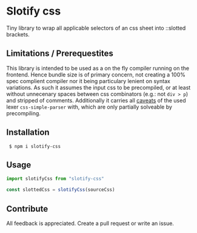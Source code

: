 # Slotify css

Tiny library to wrap all applicable selectors of an css sheet into ::slotted brackets.

## Limitations / Prerequestites

This library is intended to be used as a on the fly compiler running on the frontend. Hence bundle size is of primary concern, not creating a 100% spec complient compiler nor it being particulary lenient on syntax variations. As such it assumes the input css to be precompiled, or at least without unnecenary spaces between css combinators (e.g.: not `div > p`) and stripped of comments. Additionally it carries all [caveats](https://www.npmjs.com/package/css-simple-parser/#caveats) of the used lexer `css-simple-parser` with, which are only partially solveable by precompiling.

## Installation

```shell
 $ npm i slotify-css
```

## Usage



```ts
import slotifyCss from "slotify-css"

const slottedCss = slotifyCss(sourceCss)
```

## Contribute

All feedback is appreciated. Create a pull request or write an issue.
